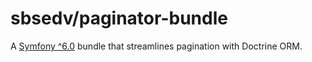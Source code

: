 # sbsedv/paginator-bundle

A [Symfony ^6.0](https://symfony.com/) bundle that streamlines pagination with Doctrine ORM.
